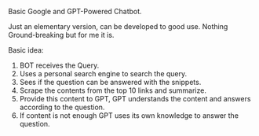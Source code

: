 Basic Google and GPT-Powered Chatbot. 

Just an elementary version, can be developed to good use. Nothing Ground-breaking but for me it is. 

Basic idea:

1. BOT receives the Query.
2. Uses a personal search engine to search the query.
3. Sees if the question can be answered with the snippets. 
4. Scrape the contents from the top 10 links and summarize.
5. Provide this content to GPT, GPT understands the content and answers according to the question.
6. If content is not enough GPT uses its own knowledge to answer the question.
